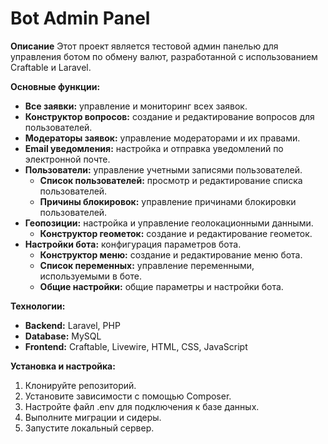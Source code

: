 # Bot Admin Panel

**Описание**
Этот проект является тестовой админ панелью для управления ботом по обмену валют, разработанной с использованием Craftable и Laravel.

**Основные функции:**
- **Все заявки:** управление и мониторинг всех заявок.
- **Конструктор вопросов:** создание и редактирование вопросов для пользователей.
- **Модераторы заявок:** управление модераторами и их правами.
- **Email уведомления:** настройка и отправка уведомлений по электронной почте.
- **Пользователи:** управление учетными записями пользователей.
  - **Список пользователей:** просмотр и редактирование списка пользователей.
  - **Причины блокировок:** управление причинами блокировки пользователей.
- **Геопозиции:** настройка и управление геолокационными данными.
  - **Конструктор геометок:** создание и редактирование геометок.
- **Настройки бота:** конфигурация параметров бота.
  - **Конструктор меню:** создание и редактирование меню бота.
  - **Список переменных:** управление переменными, используемыми в боте.
  - **Общие настройки:** общие параметры и настройки бота.

**Технологии:**
- **Backend:** Laravel, PHP
- **Database:** MySQL
- **Frontend:** Craftable, Livewire, HTML, CSS, JavaScript

**Установка и настройка:**
1. Клонируйте репозиторий.
2. Установите зависимости с помощью Composer.
3. Настройте файл .env для подключения к базе данных.
4. Выполните миграции и сидеры.
5. Запустите локальный сервер.